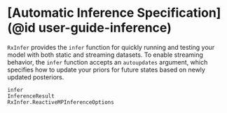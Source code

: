 # [Automatic Inference Specification](@id user-guide-inference)

`RxInfer` provides the `infer` function for quickly running and testing your model with both static and streaming datasets. To enable streaming behavior, the `infer` function accepts an `autoupdates` argument, which specifies how to update your priors for future states based on newly updated posteriors. 

```@docs
infer
InferenceResult
RxInfer.ReactiveMPInferenceOptions
```